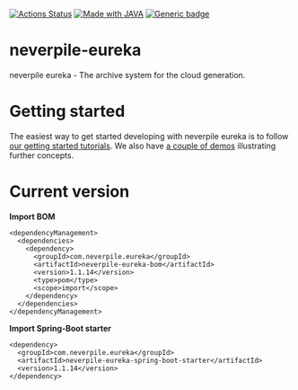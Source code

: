 [![Actions Status](https://github.com/levigo/neverpile-eureka/workflows/Continuous%20Delivery/badge.svg)](https://github.com/levigo/neverpile-fusion/actions)
[![Made with JAVA](https://img.shields.io/badge/MADE%20with-JAVA-RED.svg)](#JAVA)
[![Generic badge](https://img.shields.io/badge/current%20version-1.1.14-1abc9c.svg)](https://github.com/levigo/neverpile-eureka/tree/v0.2.60)

# neverpile-eureka
neverpile eureka - The archive system for the cloud generation.

# Getting started
The easiest way to get started developing with neverpile eureka is to follow [our getting started tutorials](https://github.com/levigo/neverpile-eureka-getting-started/wiki). We also have [a couple of demos](https://github.com/levigo/neverpile-eureka-demos) illustrating further concepts.

# Current version
__Import BOM__

    <dependencyManagement>
      <dependencies>
        <dependency>
          <groupId>com.neverpile.eureka</groupId>
          <artifactId>neverpile-eureka-bom</artifactId>
          <version>1.1.14</version>
          <type>pom</type>
          <scope>import</scope>
        </dependency>
      </dependencies>
    </dependencyManagement>

__Import Spring-Boot starter__

    <dependency>
      <groupId>com.neverpile.eureka</groupId>
      <artifactId>neverpile-eureka-spring-boot-starter</artifactId>
      <version>1.1.14</version>
    </dependency>

